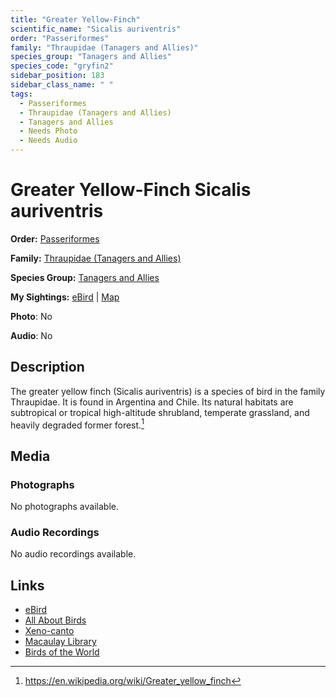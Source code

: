 ```yaml
---
title: "Greater Yellow-Finch"
scientific_name: "Sicalis auriventris"
order: "Passeriformes"
family: "Thraupidae (Tanagers and Allies)"
species_group: "Tanagers and Allies"
species_code: "gryfin2"
sidebar_position: 183
sidebar_class_name: " "
tags: 
  - Passeriformes
  - Thraupidae (Tanagers and Allies)
  - Tanagers and Allies
  - Needs Photo
  - Needs Audio
---
```


# Greater Yellow-Finch <span className='sci_name'>Sicalis auriventris</span>

**Order:** [Passeriformes](/tags/passeriformes)

**Family:** [Thraupidae (Tanagers and Allies)](/tags/thraupidae-tanagers-and-allies)

**Species Group:** [Tanagers and Allies](/tags/tanagers-and-allies)

**My Sightings:** [eBird](https://ebird.org/lifelist?r=world&time=life&spp=gryfin2) | [Map](/map?species_code=gryfin2)

**Photo**: No 

**Audio**: No

## Description
The greater yellow finch (Sicalis auriventris) is a species of bird in the family Thraupidae.
It is found in Argentina and Chile.
Its natural habitats are subtropical or tropical high-altitude shrubland, temperate grassland, and heavily degraded former forest.[^1]

[^1]: https://en.wikipedia.org/wiki/Greater_yellow_finch

## Media
### Photographs
No photographs available.

### Audio Recordings
No audio recordings available.

## Links
* [eBird](https://ebird.org/species/gryfin2) 
* [All About Birds](https://www.allaboutbirds.org/guide/gryfin2) 
* [Xeno-canto](https://www.xeno-canto.org/species/sicalis-auriventris) 
* [Macaulay Library](https://search.macaulaylibrary.org/catalog?taxonCode=gryfin2&sort=rating_rank_desc)
* [Birds of the World](https://birdsoftheworld.org/bow/species/gryfin2)
